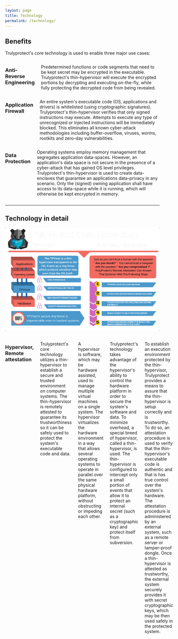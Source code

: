 ```yaml
---
layout: page
title: Technology
permalink: /technology/
---
```




## Benefits

Trulyprotect's core technology is used to enable three major use cases:


<div class="row">
  <div class="small-12 medium-12 large-4 columns">
    <h3>Anti-Reverse Engineering</h3>
    <p>
      Predetermined functions or code segments that need to be kept secret may be encrypted in the executable. Trulyprotect's thin-hypervisor will execute the encrypted portions by decrypting and executing on-the-fly, while fully protecting the decrypted code from being revealed.
    </p>
  </div>
  <div class="small-12 medium-12 large-4 columns">
    <h3>Application Firewall</h3>
    <p>
      An entire system's executable code (OS, applications and drivers) is whitelisted (using cryptographic signatures). Trulyprotect's thin-hypervisor verifies that only signed instructions may execute. Attempts to execute any type of unrecognized or injected instructions will be immediately blocked. This eliminates all known cyber-attack methodologies including buffer-overflow, viruses, worms, rootkits and zero-day vulnerabilities.
    </p>
  </div>
  <div class="small-12 medium-12 large-4 columns">
    <h3>Data Protection</h3>
    <p>
      Operating systems employ memory management that segregates application data-spaces. However, an application's data space is not secure in the presence of a cyber-attack that has gained OS level privileges. Trulyprotect's thin-hypervisor is used to create data-enclaves that guarantee an applications data-privacy in any scenario. Only the (signed) owning application shall have access to its data-space while it is running, which will otherwise be kept encrypted in memory.
    </p>
  </div>
</div>







-----

## Technology in detail

<img src="/assets/img/TrulyProtect-illustration-tech.png" style="background-color: #000; border-radius: 4px;" class="float-center">

<div class="row">
  <div class="small-1 medium-1 large-2 columns">&nbsp;</div>
  <div class="small-10 medium-10 large-8 columns">
    <h3>Hypervisor, Remote attestation</h3>
    <p>
      Trulyprotect's core technology utilizes a thin-hypervisor to establish a secure and trusted environment on computer systems.
      The thin-hypervisor is remotely attested to guarantee its trustworthiness so it can be safely used to protect the system's executable code and data.
    </p>
    <p>
      A hypervisor is software, which may be hardware assisted, used to manage multiple virtual machines on a single system.
      The hypervisor virtualizes the hardware environment in a way that allows several operating systems to operate in parallel over the same physical hardware platform, without obstructing or impeding each other.
    </p>
    <p>
      Trulyprotect's technology takes advantage of the hypervisor's ability to control the hardware platform in order to secure the system's software and data. To minimize overhead, a special breed of hypervisor, called a thin-hypervisor, is used. The thin-hypervisor is configured to intercept only a small portion of events that allow it to protect an internal secret (such as a cryptographic key) and protect itself from subversion.
    </p>
    <p>
      To establish an execution environment protected by the thin-hypervisor, Trulyprotect provides a means to assure that the thin-hypervisor is setup correctly and is trustworthy. To do so, an attestation procedure is used to verify that the thin-hypervisor's executable code is authentic and that is has true control over the system's hardware. The attestation procedure is administered by an external system, such as a remote server or tamper-proof dongle. Once a thin-hypervisor is attested as trustworthy, the external system securely provides it with secret cryptographic keys, which may be then used safely in the protected system.
    </p>
  </div>
  <div class="small-1 medium-1 large-2 columns">&nbsp;</div>
</div>
